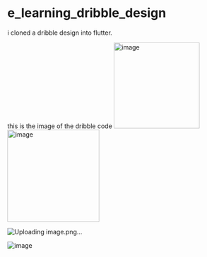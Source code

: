 # e_learning_dribble_design

i cloned a dribble design into flutter.

this is the image of the dribble code
<img width="194" alt="image" src="https://github.com/najiibmohamed11/e-learning-app-flutter/assets/114617596/cd6e25e1-f0e7-44b0-bebb-8b24babec7e8"> <img width="208" alt="image" src="https://github.com/najiibmohamed11/e-learning-app-flutter/assets/114617596/958c54ac-9d71-40d9-be85-0ae70225abc3">

![Uploading image.png…]()

![image](https://github.com/najiibmohamed11/e-learning-app-flutter/assets/114617596/9b8271b9-c5e2-4180-9715-66f398978b50)
